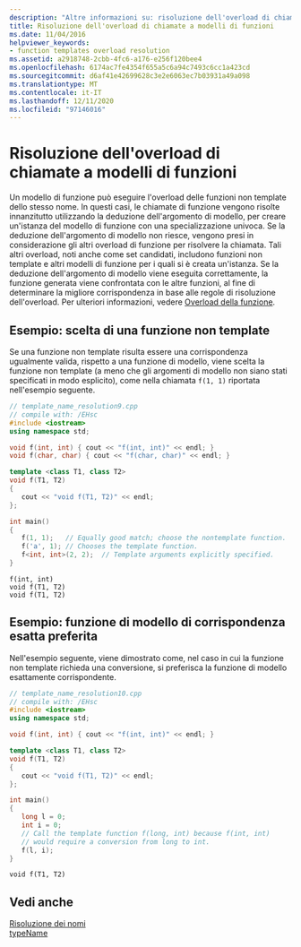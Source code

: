 ```yaml
---
description: "Altre informazioni su: risoluzione dell'overload di chiamate a modelli di funzione"
title: Risoluzione dell'overload di chiamate a modelli di funzioni
ms.date: 11/04/2016
helpviewer_keywords:
- function templates overload resolution
ms.assetid: a2918748-2cbb-4fc6-a176-e256f120bee4
ms.openlocfilehash: 6174ac7fe4354f655a5c6a94c7493c6cc1a423cd
ms.sourcegitcommit: d6af41e42699628c3e2e6063ec7b03931a49a098
ms.translationtype: MT
ms.contentlocale: it-IT
ms.lasthandoff: 12/11/2020
ms.locfileid: "97146016"
---
```

# <a name="overload-resolution-of-function-template-calls"></a>Risoluzione dell'overload di chiamate a modelli di funzioni

Un modello di funzione può eseguire l'overload delle funzioni non template dello stesso nome. In questi casi, le chiamate di funzione vengono risolte innanzitutto utilizzando la deduzione dell'argomento di modello, per creare un'istanza del modello di funzione con una specializzazione univoca. Se la deduzione dell'argomento di modello non riesce, vengono presi in considerazione gli altri overload di funzione per risolvere la chiamata. Tali altri overload, noti anche come set candidati, includono funzioni non template e altri modelli di funzione per i quali si è creata un'istanza. Se la deduzione dell'argomento di modello viene eseguita correttamente, la funzione generata viene confrontata con le altre funzioni, al fine di determinare la migliore corrispondenza in base alle regole di risoluzione dell'overload. Per ulteriori informazioni, vedere [Overload della funzione](function-overloading.md).

## <a name="example-choose-a-nontemplate-function"></a>Esempio: scelta di una funzione non template

Se una funzione non template risulta essere una corrispondenza ugualmente valida, rispetto a una funzione di modello, viene scelta la funzione non template (a meno che gli argomenti di modello non siano stati specificati in modo esplicito), come nella chiamata `f(1, 1)` riportata nell'esempio seguente.

```cpp
// template_name_resolution9.cpp
// compile with: /EHsc
#include <iostream>
using namespace std;

void f(int, int) { cout << "f(int, int)" << endl; }
void f(char, char) { cout << "f(char, char)" << endl; }

template <class T1, class T2>
void f(T1, T2)
{
   cout << "void f(T1, T2)" << endl;
};

int main()
{
   f(1, 1);   // Equally good match; choose the nontemplate function.
   f('a', 1); // Chooses the template function.
   f<int, int>(2, 2);  // Template arguments explicitly specified.
}
```

```Output
f(int, int)
void f(T1, T2)
void f(T1, T2)
```

## <a name="example-exact-match-template-function-preferred"></a>Esempio: funzione di modello di corrispondenza esatta preferita

Nell'esempio seguente, viene dimostrato come, nel caso in cui la funzione non template richieda una conversione, si preferisca la funzione di modello esattamente corrispondente.

```cpp
// template_name_resolution10.cpp
// compile with: /EHsc
#include <iostream>
using namespace std;

void f(int, int) { cout << "f(int, int)" << endl; }

template <class T1, class T2>
void f(T1, T2)
{
   cout << "void f(T1, T2)" << endl;
};

int main()
{
   long l = 0;
   int i = 0;
   // Call the template function f(long, int) because f(int, int)
   // would require a conversion from long to int.
   f(l, i);
}
```

```Output
void f(T1, T2)
```

## <a name="see-also"></a>Vedi anche

[Risoluzione dei nomi](../cpp/templates-and-name-resolution.md)<br/>
[typeName](../cpp/typename.md)
